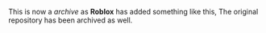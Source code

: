 This is now a <i>archive</i> as <b>Roblox</b> has added something like this, The original repository has been archived as well.

